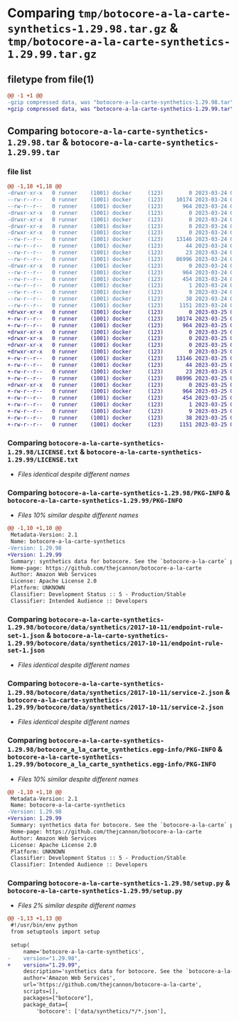 # Comparing `tmp/botocore-a-la-carte-synthetics-1.29.98.tar.gz` & `tmp/botocore-a-la-carte-synthetics-1.29.99.tar.gz`

## filetype from file(1)

```diff
@@ -1 +1 @@
-gzip compressed data, was "botocore-a-la-carte-synthetics-1.29.98.tar", last modified: Fri Mar 24 01:24:42 2023, max compression
+gzip compressed data, was "botocore-a-la-carte-synthetics-1.29.99.tar", last modified: Sat Mar 25 01:23:10 2023, max compression
```

## Comparing `botocore-a-la-carte-synthetics-1.29.98.tar` & `botocore-a-la-carte-synthetics-1.29.99.tar`

### file list

```diff
@@ -1,18 +1,18 @@
-drwxr-xr-x   0 runner    (1001) docker     (123)        0 2023-03-24 01:24:42.202162 botocore-a-la-carte-synthetics-1.29.98/
--rw-r--r--   0 runner    (1001) docker     (123)    10174 2023-03-24 01:24:42.000000 botocore-a-la-carte-synthetics-1.29.98/LICENSE.txt
--rw-r--r--   0 runner    (1001) docker     (123)      964 2023-03-24 01:24:42.202162 botocore-a-la-carte-synthetics-1.29.98/PKG-INFO
-drwxr-xr-x   0 runner    (1001) docker     (123)        0 2023-03-24 01:24:42.198162 botocore-a-la-carte-synthetics-1.29.98/botocore/
-drwxr-xr-x   0 runner    (1001) docker     (123)        0 2023-03-24 01:24:42.198162 botocore-a-la-carte-synthetics-1.29.98/botocore/data/
-drwxr-xr-x   0 runner    (1001) docker     (123)        0 2023-03-24 01:24:42.198162 botocore-a-la-carte-synthetics-1.29.98/botocore/data/synthetics/
-drwxr-xr-x   0 runner    (1001) docker     (123)        0 2023-03-24 01:24:42.202162 botocore-a-la-carte-synthetics-1.29.98/botocore/data/synthetics/2017-10-11/
--rw-r--r--   0 runner    (1001) docker     (123)    13146 2023-03-24 01:23:57.000000 botocore-a-la-carte-synthetics-1.29.98/botocore/data/synthetics/2017-10-11/endpoint-rule-set-1.json
--rw-r--r--   0 runner    (1001) docker     (123)       44 2023-03-24 01:23:57.000000 botocore-a-la-carte-synthetics-1.29.98/botocore/data/synthetics/2017-10-11/examples-1.json
--rw-r--r--   0 runner    (1001) docker     (123)       23 2023-03-24 01:23:57.000000 botocore-a-la-carte-synthetics-1.29.98/botocore/data/synthetics/2017-10-11/paginators-1.json
--rw-r--r--   0 runner    (1001) docker     (123)    86996 2023-03-24 01:23:57.000000 botocore-a-la-carte-synthetics-1.29.98/botocore/data/synthetics/2017-10-11/service-2.json
-drwxr-xr-x   0 runner    (1001) docker     (123)        0 2023-03-24 01:24:42.202162 botocore-a-la-carte-synthetics-1.29.98/botocore_a_la_carte_synthetics.egg-info/
--rw-r--r--   0 runner    (1001) docker     (123)      964 2023-03-24 01:24:42.000000 botocore-a-la-carte-synthetics-1.29.98/botocore_a_la_carte_synthetics.egg-info/PKG-INFO
--rw-r--r--   0 runner    (1001) docker     (123)      454 2023-03-24 01:24:42.000000 botocore-a-la-carte-synthetics-1.29.98/botocore_a_la_carte_synthetics.egg-info/SOURCES.txt
--rw-r--r--   0 runner    (1001) docker     (123)        1 2023-03-24 01:24:42.000000 botocore-a-la-carte-synthetics-1.29.98/botocore_a_la_carte_synthetics.egg-info/dependency_links.txt
--rw-r--r--   0 runner    (1001) docker     (123)        9 2023-03-24 01:24:42.000000 botocore-a-la-carte-synthetics-1.29.98/botocore_a_la_carte_synthetics.egg-info/top_level.txt
--rw-r--r--   0 runner    (1001) docker     (123)       38 2023-03-24 01:24:42.202162 botocore-a-la-carte-synthetics-1.29.98/setup.cfg
--rw-r--r--   0 runner    (1001) docker     (123)     1151 2023-03-24 01:24:42.000000 botocore-a-la-carte-synthetics-1.29.98/setup.py
+drwxr-xr-x   0 runner    (1001) docker     (123)        0 2023-03-25 01:23:10.885217 botocore-a-la-carte-synthetics-1.29.99/
+-rw-r--r--   0 runner    (1001) docker     (123)    10174 2023-03-25 01:23:10.000000 botocore-a-la-carte-synthetics-1.29.99/LICENSE.txt
+-rw-r--r--   0 runner    (1001) docker     (123)      964 2023-03-25 01:23:10.885217 botocore-a-la-carte-synthetics-1.29.99/PKG-INFO
+drwxr-xr-x   0 runner    (1001) docker     (123)        0 2023-03-25 01:23:10.885217 botocore-a-la-carte-synthetics-1.29.99/botocore/
+drwxr-xr-x   0 runner    (1001) docker     (123)        0 2023-03-25 01:23:10.885217 botocore-a-la-carte-synthetics-1.29.99/botocore/data/
+drwxr-xr-x   0 runner    (1001) docker     (123)        0 2023-03-25 01:23:10.885217 botocore-a-la-carte-synthetics-1.29.99/botocore/data/synthetics/
+drwxr-xr-x   0 runner    (1001) docker     (123)        0 2023-03-25 01:23:10.885217 botocore-a-la-carte-synthetics-1.29.99/botocore/data/synthetics/2017-10-11/
+-rw-r--r--   0 runner    (1001) docker     (123)    13146 2023-03-25 01:22:12.000000 botocore-a-la-carte-synthetics-1.29.99/botocore/data/synthetics/2017-10-11/endpoint-rule-set-1.json
+-rw-r--r--   0 runner    (1001) docker     (123)       44 2023-03-25 01:22:12.000000 botocore-a-la-carte-synthetics-1.29.99/botocore/data/synthetics/2017-10-11/examples-1.json
+-rw-r--r--   0 runner    (1001) docker     (123)       23 2023-03-25 01:22:12.000000 botocore-a-la-carte-synthetics-1.29.99/botocore/data/synthetics/2017-10-11/paginators-1.json
+-rw-r--r--   0 runner    (1001) docker     (123)    86996 2023-03-25 01:22:12.000000 botocore-a-la-carte-synthetics-1.29.99/botocore/data/synthetics/2017-10-11/service-2.json
+drwxr-xr-x   0 runner    (1001) docker     (123)        0 2023-03-25 01:23:10.885217 botocore-a-la-carte-synthetics-1.29.99/botocore_a_la_carte_synthetics.egg-info/
+-rw-r--r--   0 runner    (1001) docker     (123)      964 2023-03-25 01:23:10.000000 botocore-a-la-carte-synthetics-1.29.99/botocore_a_la_carte_synthetics.egg-info/PKG-INFO
+-rw-r--r--   0 runner    (1001) docker     (123)      454 2023-03-25 01:23:10.000000 botocore-a-la-carte-synthetics-1.29.99/botocore_a_la_carte_synthetics.egg-info/SOURCES.txt
+-rw-r--r--   0 runner    (1001) docker     (123)        1 2023-03-25 01:23:10.000000 botocore-a-la-carte-synthetics-1.29.99/botocore_a_la_carte_synthetics.egg-info/dependency_links.txt
+-rw-r--r--   0 runner    (1001) docker     (123)        9 2023-03-25 01:23:10.000000 botocore-a-la-carte-synthetics-1.29.99/botocore_a_la_carte_synthetics.egg-info/top_level.txt
+-rw-r--r--   0 runner    (1001) docker     (123)       38 2023-03-25 01:23:10.885217 botocore-a-la-carte-synthetics-1.29.99/setup.cfg
+-rw-r--r--   0 runner    (1001) docker     (123)     1151 2023-03-25 01:23:10.000000 botocore-a-la-carte-synthetics-1.29.99/setup.py
```

### Comparing `botocore-a-la-carte-synthetics-1.29.98/LICENSE.txt` & `botocore-a-la-carte-synthetics-1.29.99/LICENSE.txt`

 * *Files identical despite different names*

### Comparing `botocore-a-la-carte-synthetics-1.29.98/PKG-INFO` & `botocore-a-la-carte-synthetics-1.29.99/PKG-INFO`

 * *Files 10% similar despite different names*

```diff
@@ -1,10 +1,10 @@
 Metadata-Version: 2.1
 Name: botocore-a-la-carte-synthetics
-Version: 1.29.98
+Version: 1.29.99
 Summary: synthetics data for botocore. See the `botocore-a-la-carte` package for more info.
 Home-page: https://github.com/thejcannon/botocore-a-la-carte
 Author: Amazon Web Services
 License: Apache License 2.0
 Platform: UNKNOWN
 Classifier: Development Status :: 5 - Production/Stable
 Classifier: Intended Audience :: Developers
```

### Comparing `botocore-a-la-carte-synthetics-1.29.98/botocore/data/synthetics/2017-10-11/endpoint-rule-set-1.json` & `botocore-a-la-carte-synthetics-1.29.99/botocore/data/synthetics/2017-10-11/endpoint-rule-set-1.json`

 * *Files identical despite different names*

### Comparing `botocore-a-la-carte-synthetics-1.29.98/botocore/data/synthetics/2017-10-11/service-2.json` & `botocore-a-la-carte-synthetics-1.29.99/botocore/data/synthetics/2017-10-11/service-2.json`

 * *Files identical despite different names*

### Comparing `botocore-a-la-carte-synthetics-1.29.98/botocore_a_la_carte_synthetics.egg-info/PKG-INFO` & `botocore-a-la-carte-synthetics-1.29.99/botocore_a_la_carte_synthetics.egg-info/PKG-INFO`

 * *Files 10% similar despite different names*

```diff
@@ -1,10 +1,10 @@
 Metadata-Version: 2.1
 Name: botocore-a-la-carte-synthetics
-Version: 1.29.98
+Version: 1.29.99
 Summary: synthetics data for botocore. See the `botocore-a-la-carte` package for more info.
 Home-page: https://github.com/thejcannon/botocore-a-la-carte
 Author: Amazon Web Services
 License: Apache License 2.0
 Platform: UNKNOWN
 Classifier: Development Status :: 5 - Production/Stable
 Classifier: Intended Audience :: Developers
```

### Comparing `botocore-a-la-carte-synthetics-1.29.98/setup.py` & `botocore-a-la-carte-synthetics-1.29.99/setup.py`

 * *Files 2% similar despite different names*

```diff
@@ -1,13 +1,13 @@
 #!/usr/bin/env python
 from setuptools import setup
 
 setup(
     name='botocore-a-la-carte-synthetics',
-    version="1.29.98",
+    version="1.29.99",
     description='synthetics data for botocore. See the `botocore-a-la-carte` package for more info.',
     author='Amazon Web Services',
     url='https://github.com/thejcannon/botocore-a-la-carte',
     scripts=[],
     packages=["botocore"],
     package_data={
         'botocore': ['data/synthetics/*/*.json'],
```


